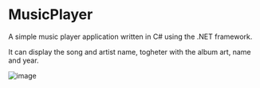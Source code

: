 # MusicPlayer

A simple music player application written in C# using the .NET framework. 

It can display the song and artist name, togheter with the album art, name and year. 

![image](https://github.com/magveta/MusicPlayer/assets/127806458/69514b5e-7820-4d46-a872-d295b6f92532)


